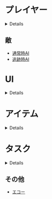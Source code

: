 # プレイヤー
<details>

## デフォルトキーコンフィグ
|行動|キー|
|-|-|
|移動|W A S D|
|走り|LShift|
|エコーロケーション|左クリック|
|アクション|E|
|メニュー|Escape(esc)|

## 目次
- [歩き](/Specifications/Player/Walk.md)
- [走り](/Specifications/Player/Dash.md)
- [視点操作](/Specifications/Player/View.md)
- [アクション](/Specifications/Player/Action.md)
- [手の動作](/Specifications/Player/Hand.md)

## デバッグ
- プレイヤーの速度をデバッグ用ウィンドウに表示する(単位：m/s)
- ダッシュ制限を無効化する機能を実装し、切り替えられるようにする
- ダッシュ無制限の場合、さらに次のことをデバッグ用ウィンドウに表示する

</details>

## 敵
- [通常時AI](/Specifications/Enemy/DefaultAI.md)
- [追跡時AI](/Specifications/Enemy/trackingAI.md)

# UI
<details>

## 概要

ユーザーへの情報を視覚的に伝える。アクション時や照準、メニュー画面など。

## 目次

### メニューUI
- [メニュー画面](/Specifications/UI/MenuUI/MenuDisplay.md)
  - [ゲームに戻る](/Specifications/UI/MenuUI/ReturnGame.md)
  - [リスタート](/Specifications/UI/MenuUI/ReStart.md)
  - [オプション](/Specifications/UI/MenuUI/Option.md)
  - [タイトルに戻る](/Specifications/UI/MenuUI/ReturnTitle.md)

### プレイヤーUI
- [ダッシュゲージ](/Specifications/UI/PlayerUI/DashGage.md)
- [アクションガイド](/Specifications/UI/PlayerUI/ActionGuide.md)
- [照準](/Specifications/UI/PlayerUI/CrossHair.md)

</details>

# アイテム
<details>

## 概要
ステージ内には**拾うことができる**オブジェクトが存在する。
使用用途については、誘導に使うものやギミックのクリアに必要なものなど様々。

### 目次

 - [アイテムを拾う](/Specifications/Item/PickUpItem.md)
 - [投擲物](/Specifications/Item/ThrowingObject.md)

</details>



# タスク
<details>

## 概要
ゲームのクリアに必要なタスク。これをクリアすることでゲートが開き先に進めるようになる。
基本的にすでにギミックの役割を終えたものにはアクション出来なくすること。
なお、タスクの種類はステージによって異なる。内容は以下を参照。

### 目次

 - [タスク１:フィット](/Specifications/Task/Task1_Fit.md)
 - [タスク２:ターン](/Specifications/Task/Task2_Turn.md)

</details>

## その他
- [エコー](/Specifications/Echo.md)